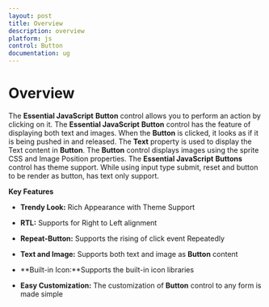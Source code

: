 ```yaml
---
layout: post
title: Overview
description: overview
platform: js
control: Button
documentation: ug
---
```


# Overview

The **Essential JavaScript** **Button** control allows you to perform an action by clicking on it. The **Essential JavaScript** **Button** control has the feature of displaying both text and images. When the **Button** is clicked, it looks as if it is being pushed in and released. The **Text** property is used to display the Text content in **Button**. The **Button** control displays images using the sprite CSS and Image Position properties. The **Essential JavaScript** **Buttons** control has theme support. While using input type submit, reset and button to be render as button, has text only support.

**Key Features**

* **Trendy Look:** Rich Appearance with Theme Support

* **RTL:** Supports for Right to Left alignment

* **Repeat-Button:** Supports the rising of click event Repeatedly 

* **Text and Image:** Supports both text and image as **Button** content

* **Built-in Icon:**Supports the built-in icon libraries

* **Easy Customization:** The customization of **Button** control to any form is made simple




